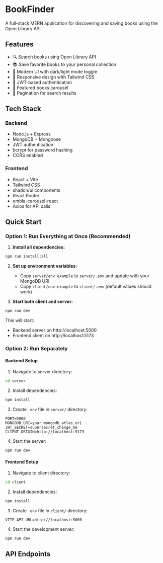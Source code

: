 # BookFinder

A full-stack MERN application for discovering and saving books using the Open Library API.

## Features

- 🔍 Search books using Open Library API
- 📚 Save favorite books to your personal collection
- 🎨 Modern UI with dark/light mode toggle
- 📱 Responsive design with Tailwind CSS
- 🔐 JWT-based authentication
- 🎠 Featured books carousel
- 📄 Pagination for search results

## Tech Stack

### Backend
- Node.js + Express
- MongoDB + Mongoose
- JWT authentication
- bcrypt for password hashing
- CORS enabled

### Frontend
- React + Vite
- Tailwind CSS
- shadcn/ui components
- React Router
- embla-carousel-react
- Axios for API calls

## Quick Start

### Option 1: Run Everything at Once (Recommended)

1. **Install all dependencies:**
```bash
npm run install:all
```

2. **Set up environment variables:**
   - Copy `server/env.example` to `server/.env` and update with your MongoDB URI
   - Copy `client/env.example` to `client/.env` (default values should work)

3. **Start both client and server:**
```bash
npm run dev
```

This will start:
- Backend server on http://localhost:5000
- Frontend client on http://localhost:5173

### Option 2: Run Separately

#### Backend Setup

1. Navigate to server directory:
```bash
cd server
```

2. Install dependencies:
```bash
npm install
```

3. Create `.env` file in `server/` directory:
```env
PORT=5000
MONGODB_URI=your_mongodb_atlas_uri
JWT_SECRET=supersecret_change_me
CLIENT_ORIGIN=http://localhost:5173
```

4. Start the server:
```bash
npm run dev
```

#### Frontend Setup

1. Navigate to client directory:
```bash
cd client
```

2. Install dependencies:
```bash
npm install
```

3. Create `.env` file in `client/` directory:
```env
VITE_API_URL=http://localhost:5000
```

4. Start the development server:
```bash
npm run dev
```

## API Endpoints

